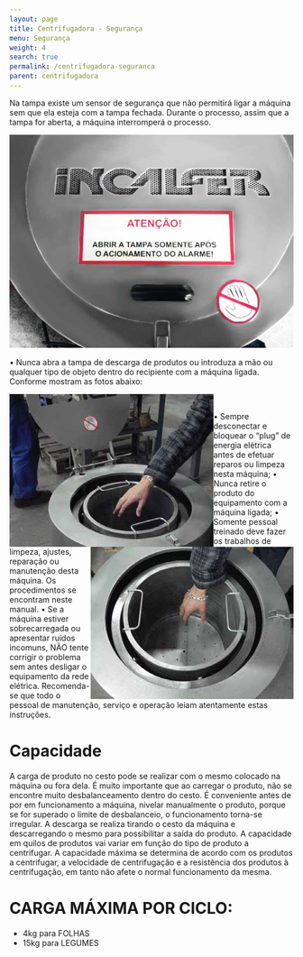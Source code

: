 ```yaml
---
layout: page
title: Centrifugadora - Segurança
menu: Segurança
weight: 4
search: true
permalink: /centrifugadora-seguranca
parent: centrifugadora
---
```

Na tampa existe um sensor de segurança que não permitirá ligar a máquina
sem que ela esteja com a tampa fechada.
Durante o processo, assim que a tampa for aberta, a máquina interromperá o
processo.
<p align="center"><img src="assets/centrifugadora/foto5.png"></p>

• Nunca abra a tampa de descarga de produtos ou introduza a mão ou qualquer
tipo de objeto dentro do recipiente com a máquina ligada. Conforme mostram as
fotos abaixo:
<p>
    <img align="left" src="assets/centrifugadora/foto6.png">
    <img align="right" src="assets/centrifugadora/foto7.png">
</p><br>

• Sempre desconectar e bloquear o “plug” de energia elétrica antes de efetuar
reparos ou limpeza nesta máquina;
• Nunca retire o produto do equipamento com a máquina ligada;
• Somente pessoal treinado deve fazer os trabalhos de limpeza, ajustes,
reparação ou manutenção desta máquina. Os procedimentos se encontram
neste manual.
• Se a máquina estiver sobrecarregada ou apresentar ruídos incomuns, NÃO
tente corrigir o problema sem antes desligar o equipamento da rede elétrica.
Recomenda-se que todo o pessoal de manutenção, serviço e operação leiam
atentamente estas instruções.

# Capacidade
A carga de produto no cesto pode se realizar com o mesmo colocado na
máquina ou fora dela.
É muito importante que ao carregar o produto, não se encontre muito
desbalanceamento dentro do cesto.
É conveniente antes de por em funcionamento a máquina, nivelar manualmente
o produto, porque se for superado o limite de desbalanceio, o funcionamento
torna-se irregular.
A descarga se realiza tirando o cesto da máquina e descarregando o mesmo
para possibilitar a saída do produto.
A capacidade em quilos de produtos vai variar em função do tipo de produto a
centrifugar.
A capacidade máxima se determina de acordo com os produtos a centrifugar, a
velocidade de centrifugação e a resistência dos produtos à centrifugação, em
tanto não afete o normal funcionamento da mesma.

# CARGA MÁXIMA POR CICLO:
- 4kg para FOLHAS
- 15kg para LEGUMES